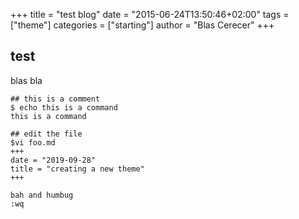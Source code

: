 +++
title = "test blog"
date = "2015-06-24T13:50:46+02:00"
tags = ["theme"]
categories = ["starting"]
author = "Blas Cerecer"
+++

## test

blas bla

```
## this is a comment
$ echo this is a command
this is a command

## edit the file
$vi foo.md
+++
date = "2019-09-28"
title = "creating a new theme"
+++

bah and humbug
:wq